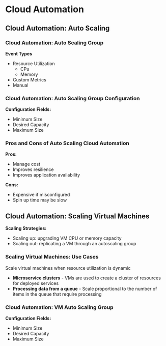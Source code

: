 # Cloud Automation

## Cloud Automation: Auto Scaling

### Cloud Automation: Auto Scaling Group

**Event Types**

* Resource Utilization
    * CPu
    * Memory
* Custom Metrics
* Manual

### Cloud Automation: Auto Scaling Group Configuration

**Configuration Fields:**

* Minimum Size
* Desired Capacity
* Maximum Size

### Pros and Cons of Auto Scaling Cloud Automation

**Pros:**

* Manage cost
* Improves resilience
* Improves application availability

**Cons:**

* Expensive if misconfigured
* Spin up time may be slow

## Cloud Automation: Scaling Virtual Machines

**Scaling Strategies:**

* Scaling up: upgrading VM CPU or memory capacity
* Scaling out: replicating a VM through an autoscaling group

### Scaling Virtual Machines: Use Cases

Scale virtual machines when resource utilization is dynamic

* **Microservice clusters** - VMs are used to create a cluster of resources for deployed services
* **Processing data from a queue** - Scale proportional to the number of items in the queue that require processing

### Cloud Automation: VM Auto Scaling Group

**Configuration Fields:**

* Minimum Size
* Desired Capacity
* Maximum Size
